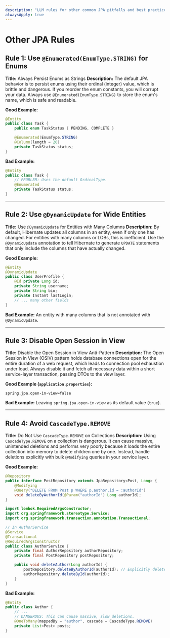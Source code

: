 ```yaml
---
description: "LLM rules for other common JPA pitfalls and best practices."
alwaysApply: true
---
```

# Other JPA Rules

## Rule 1: Use `@Enumerated(EnumType.STRING)` for Enums
**Title:** Always Persist Enums as Strings
**Description:** The default JPA behavior is to persist enums using their ordinal (integer) value, which is brittle and dangerous. If you reorder the enum constants, you will corrupt your data. Always use `@Enumerated(EnumType.STRING)` to store the enum's name, which is safe and readable.

**Good Example:**
```java
@Entity
public class Task {
    public enum TaskStatus { PENDING, COMPLETE }

    @Enumerated(EnumType.STRING)
    @Column(length = 20)
    private TaskStatus status;
}
```

**Bad Example:**
```java
@Entity
public class Task {
    // PROBLEM: Uses the default OrdinalType.
    @Enumerated
    private TaskStatus status;
}
```

---

## Rule 2: Use `@DynamicUpdate` for Wide Entities
**Title:** Use `@DynamicUpdate` for Entities with Many Columns
**Description:** By default, Hibernate updates all columns in an entity, even if only one has changed. For entities with many columns or LOBs, this is inefficient. Use the `@DynamicUpdate` annotation to tell Hibernate to generate `UPDATE` statements that only include the columns that have actually changed.

**Good Example:**
```java
@Entity
@DynamicUpdate
public class UserProfile {
    @Id private Long id;
    private String username;
    private String bio;
    private Instant lastLogin;
    // ... many other fields
}
```

**Bad Example:**
An entity with many columns that is not annotated with `@DynamicUpdate`.

---

## Rule 3: Disable Open Session in View
**Title:** Disable the Open Session in View Anti-Pattern
**Description:** The Open Session in View (OSIV) pattern holds database connections open for the entire duration of a web request, which leads to connection pool exhaustion under load. Always disable it and fetch all necessary data within a short service-layer transaction, passing DTOs to the view layer.

**Good Example (`application.properties`):**
```properties
spring.jpa.open-in-view=false
```

**Bad Example:**
Leaving `spring.jpa.open-in-view` as its default value (`true`).

---

## Rule 4: Avoid `CascadeType.REMOVE`
**Title:** Do Not Use `CascadeType.REMOVE` on Collections
**Description:** Using `CascadeType.REMOVE` on a collection is dangerous. It can cause massive, unintended deletions and performs very poorly because it loads the entire collection into memory to delete children one by one. Instead, handle deletions explicitly with bulk `@Modifying` queries in your service layer.

**Good Example:**
```java
@Repository
public interface PostRepository extends JpaRepository<Post, Long> {
    @Modifying
    @Query("DELETE FROM Post p WHERE p.author.id = :authorId")
    void deleteByAuthorId(@Param("authorId") Long authorId);
}

import lombok.RequiredArgsConstructor;
import org.springframework.stereotype.Service;
import org.springframework.transaction.annotation.Transactional;

// In AuthorService
@Service
@Transactional
@RequiredArgsConstructor
public class AuthorService {
    private final AuthorRepository authorRepository;
    private final PostRepository postRepository;

    public void deleteAuthor(Long authorId) {
        postRepository.deleteByAuthorId(authorId); // Explicitly delete children first
        authorRepository.deleteById(authorId);
    }
}
```

**Bad Example:**
```java
@Entity
public class Author {
    // ...
    // DANGEROUS: This can cause massive, slow deletions.
    @OneToMany(mappedBy = "author", cascade = CascadeType.REMOVE)
    private List<Post> posts;
}
```
